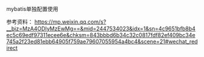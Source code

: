 mybatis单独配置使用

参考资料：
https://mp.weixin.qq.com/s?__biz=MzA4ODIyMzEwMg==&mid=2447534023&idx=1&sn=4c9651bfb8b4ec5c69edf97311ecee6e&chksm=843bbbd6b34c32c0817fdf82ef409bc34e745a2f23ed81ebb64905f759ae79607055954a4bc4&scene=21#wechat_redirect